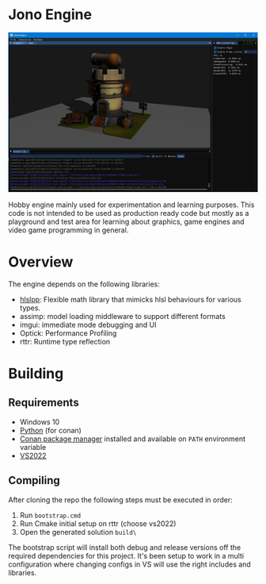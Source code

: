 # Jono Engine
![Screenshot of the engine running as application](https://github.com/jonathansty/jono-engine/blob/main/Documentation/Images/readme_engine.png)

Hobby engine mainly used for experimentation and learning purposes. This code is not intended to be used as production ready code but mostly as a playground and test area for learning about graphics, game engines and video game programming in general.

# Overview
The engine depends on the following libraries:
* [hlslpp](https://github.com/redorav/hlslpp): Flexible math library that mimicks hlsl behaviours for various types.
* assimp: model loading middleware to support different formats 
* imgui: immediate mode debugging and UI
* Optick: Performance Profiling
* rttr: Runtime type reflection
# Building
## Requirements
* Windows 10
* [Python](https://www.python.org/) (for conan)
* [Conan package manager](https://conan.io/) installed and available on `PATH` environment variable
* [VS2022](https://visualstudio.microsoft.com/downloads/)

## Compiling
After cloning the repo the following steps must be executed in order:
1. Run `bootstrap.cmd`
2. Run Cmake initial setup on rttr (choose vs2022) 
3. Open the generated solution `build\`

The bootstrap script will install both debug and release versions off the required dependencies for this project. It's been setup to work in a multi configuration where changing configs in VS will use the right includes and libraries.
